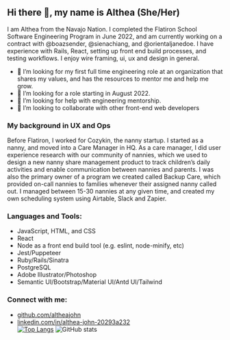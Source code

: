 ## Hi there 👋, my name is Althea (She/Her)
I am Althea from the Navajo Nation. I completed the Flatiron School Software Engineering Program in June 2022, and am currently working on a contract with @boazsender, @sienachiang, and @orientaljanedoe. I have experience with Rails, React, setting up front end build processes, and testing workflows. I enjoy wire framing, ui, ux and design in general. 
- 🌱 I’m looking for my first full time engineering role at an organization that shares my values, and has the resources to mentor me and help me grow.
- 🔭 I’m looking for a role starting in August 2022.
- 🤔 I’m looking for help with engineering mentorship. 
- 👯 I’m looking to collaborate with other front-end web developers
### My background in UX and Ops
Before Flatiron, I worked for Cozykin, the nanny startup. I started as a nanny, and moved into a Care Manager in HQ. As a care manager, I did user experience research with our community of nannies, which we used to design a new nanny share management product to track children’s daily activities and enable communication between nannies and parents. I was also the primary owner of a program we created called Backup Care, which provided on-call nannies to families whenever their assigned nanny called out.  I managed between 15-30 nannies at any given time, and created my own scheduling system using Airtable, Slack and Zapier.
### Languages and Tools:
- JavaScript, HTML, and CSS
- React
- Node as a front end build tool (e.g. eslint, node-minify, etc)
- Jest/Puppeteer
- Ruby/Rails/Sinatra
- PostgreSQL
- Adobe Illustrator/Photoshop
- Semantic UI/Bootstrap/Material UI/Antd UI/Tailwind
### Connect with me:
- [github.com/altheajohn](https://github.com/altheajohn)  
- [linkedin.com/in/althea-john-20293a232](https://www.linkedin.com/in/althea-john-20293a232/)  
[![Top Langs](https://github-readme-stats.vercel.app/api/top-langs/?username=altheajohn)](https://github.com/anuraghazra/github-readme-stats)
![GitHub stats](https://github-readme-stats.vercel.app/api?username=altheajohn&show_icons=true)  

